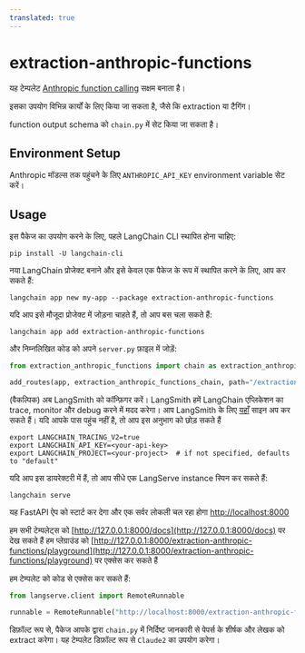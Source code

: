 ```yaml
---
translated: true
---
```


# extraction-anthropic-functions

यह टेम्पलेट [Anthropic function calling](https://python.langchain.com/docs/integrations/chat/anthropic_functions) सक्षम बनाता है।

इसका उपयोग विभिन्न कार्यों के लिए किया जा सकता है, जैसे कि extraction या टैगिंग।

function output schema को `chain.py` में सेट किया जा सकता है।

## Environment Setup

Anthropic मॉडल्स तक पहुंचने के लिए `ANTHROPIC_API_KEY` environment variable सेट करें।

## Usage

इस पैकेज का उपयोग करने के लिए, पहले LangChain CLI स्थापित होना चाहिए:

```shell
pip install -U langchain-cli
```

नया LangChain प्रोजेक्ट बनाने और इसे केवल एक पैकेज के रूप में स्थापित करने के लिए, आप कर सकते हैं:

```shell
langchain app new my-app --package extraction-anthropic-functions
```

यदि आप इसे मौजूदा प्रोजेक्ट में जोड़ना चाहते हैं, तो आप बस चला सकते हैं:

```shell
langchain app add extraction-anthropic-functions
```

और निम्नलिखित कोड को अपने `server.py` फ़ाइल में जोड़ें:

```python
from extraction_anthropic_functions import chain as extraction_anthropic_functions_chain

add_routes(app, extraction_anthropic_functions_chain, path="/extraction-anthropic-functions")
```

(वैकल्पिक) अब LangSmith को कॉन्फ़िगर करें।
LangSmith हमें LangChain एप्लिकेशन का trace, monitor और debug करने में मदद करेगा।
आप LangSmith के लिए [यहाँ](https://smith.langchain.com/) साइन अप कर सकते हैं।
यदि आपके पास पहुंच नहीं है, तो आप इस अनुभाग को छोड़ सकते हैं

```shell
export LANGCHAIN_TRACING_V2=true
export LANGCHAIN_API_KEY=<your-api-key>
export LANGCHAIN_PROJECT=<your-project>  # if not specified, defaults to "default"
```

यदि आप इस डायरेक्टरी में हैं, तो आप सीधे एक LangServe instance स्पिन कर सकते हैं:

```shell
langchain serve
```

यह FastAPI ऐप को स्टार्ट कर देगा और एक सर्वर लोकली चल रहा होगा
[http://localhost:8000](http://localhost:8000)

हम सभी टेम्पलेट्स को [http://127.0.0.1:8000/docs](http://127.0.0.1:8000/docs) पर देख सकते हैं
हम प्लेग्राउंड को [http://127.0.0.1:8000/extraction-anthropic-functions/playground](http://127.0.0.1:8000/extraction-anthropic-functions/playground) पर एक्सेस कर सकते हैं

हम टेम्पलेट को कोड से एक्सेस कर सकते हैं:

```python
from langserve.client import RemoteRunnable

runnable = RemoteRunnable("http://localhost:8000/extraction-anthropic-functions")
```

डिफ़ॉल्ट रूप से, पैकेज आपके द्वारा `chain.py` में निर्दिष्ट जानकारी से पेपर्स के शीर्षक और लेखक को extract करेगा। यह टेम्पलेट डिफ़ॉल्ट रूप से `Claude2` का उपयोग करेगा।
